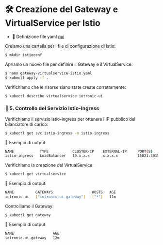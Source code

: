 # 🛠 Creazione del Gateway e VirtualService per Istio
- 📁 Definizione file yaml [qui](./istioconf)


Creiamo una cartella per i file di configurazione di Istio:
```bash
$ mkdir istioconf
```

Apriamo un nuovo file per definire il Gateway e il VirtualService:
```bash
$ nano gateway-virtualservice-istio.yaml
$ kubectl apply -f .
```

Verifichiamo che le risorse siano state create correttamente:
```bash
$ kubectl describe virtualservice iotronic-ui
```

### 📡 5. Controllo del Servizio Istio-Ingress
Verifichiamo il servizio istio-ingress per ottenere l'IP pubblico del bilanciatore di carico:
```bash
$ kubectl get svc istio-ingress -n istio-ingress
```
🔎 Esempio di output:
```bash
NAME            TYPE           CLUSTER-IP    EXTERNAL-IP     PORT(S)                                      AGE
istio-ingress   LoadBalancer   10.x.x.x      x.x.x.x         15021:30152/TCP,80:31152/TCP,443:30936/TCP   3d3h
```

Verifichiamo la creazione del VirtualService:
```bash
$ kubectl get virtualservice
```

🔎 Esempio di output:
```bash
NAME          GATEWAYS                  HOSTS   AGE
iotronic-ui   ["iotronic-ui-gateway"]   ["*"]   11m
```

Controlliamo il Gateway:
```bash
$ kubectl get gateway
```

🔎 Esempio di output:
```bash
NAME                  AGE
iotronic-ui-gateway   12m
```
